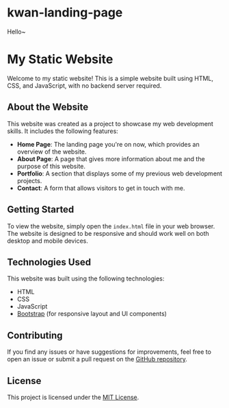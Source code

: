 # kwan-landing-page
Hello~
# My Static Website

Welcome to my static website! This is a simple website built using HTML, CSS, and JavaScript, with no backend server required.

## About the Website

This website was created as a project to showcase my web development skills. It includes the following features:

- **Home Page**: The landing page you're on now, which provides an overview of the website.
- **About Page**: A page that gives more information about me and the purpose of this website.
- **Portfolio**: A section that displays some of my previous web development projects.
- **Contact**: A form that allows visitors to get in touch with me.

## Getting Started

To view the website, simply open the `index.html` file in your web browser. The website is designed to be responsive and should work well on both desktop and mobile devices.

## Technologies Used

This website was built using the following technologies:

- HTML
- CSS
- JavaScript
- [Bootstrap](https://getbootstrap.com/) (for responsive layout and UI components)

## Contributing

If you find any issues or have suggestions for improvements, feel free to open an issue or submit a pull request on the [GitHub repository](https://github.com/your-username/your-repo).

## License

This project is licensed under the [MIT License](LICENSE).